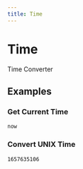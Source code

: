 ```yaml
---
title: Time
---
```


# Time

Time Converter

## Examples

### Get Current Time

```
now
```

### Convert UNIX Time

```
1657635106
```